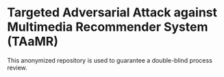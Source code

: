 # Targeted Adversarial Attack against Multimedia Recommender System (TAaMR)

This anonymized repository is used to guarantee a double-blind process review.


